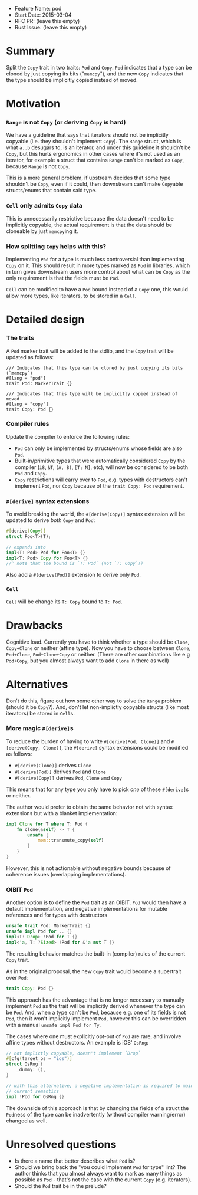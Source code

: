 - Feature Name: pod
- Start Date: 2015-03-04
- RFC PR: (leave this empty)
- Rust Issue: (leave this empty)

# Summary

Split the `Copy` trait in two traits: `Pod` and `Copy`. `Pod` indicates that a
type can be cloned by just copying its bits ("`memcpy`"), and the new `Copy`
indicates that the type should be implicitly copied instead of moved.

# Motivation

### `Range` is not `Copy` (or deriving `Copy` is hard)

We have a guideline that says that iterators should not be implicitly copyable
(i.e. they shouldn't implement `Copy`). The `Range` struct, which is what
`a..b` desugars to, is an iterator, and under this guideline it shouldn't be
`Copy`, but this hurts ergonomics in other cases where it's not used as an
iterator, for example a struct that contains `Range` can't be marked as `Copy`,
because `Range` is not `Copy`.

This is a more general problem, if upstream decides that some type shouldn't be
`Copy`, even if it could, then downstream can't make `Copy`able structs/enums
that contain said type.

### `Cell` only admits `Copy` data

This is unnecessarily restrictive because the data doesn't need to be
implicitly copyable, the actual requirement is that the data should be
cloneable by just `memcpy`ing it.

### How splitting `Copy` helps with this?

Implementing `Pod` for a type is much less controversial than implementing
`Copy` on it. This should result in more types marked as `Pod` in libraries,
which in turn gives downstream users more control about what can be `Copy` as
the only requirement is that the fields must be `Pod`.

`Cell` can be modified to have a `Pod` bound instead of a `Copy` one, this
would allow more types, like iterators, to be stored in a `Cell`.

# Detailed design

### The traits

A `Pod` marker trait will be added to the stdlib, and the `Copy` trait will be
updated as follows:

```
/// Indicates that this type can be cloned by just copying its bits (`memcpy`)
#[lang = "pod"]
trait Pod: MarkerTrait {}

/// Indicates that this type will be implicitly copied instead of moved
#[lang = "copy"]
trait Copy: Pod {}
```

### Compiler rules

Update the compiler to enforce the following rules:

- `Pod` can only be implemented by structs/enums whose fields are also `Pod`.
- Built-in/primitive types that were automatically considered `Copy` by the
  compiler (`i8`, `&T`, `(A, B)`, `[T; N]`, etc), will now be considered to be
  both `Pod` and `Copy`.
- `Copy` restrictions will carry over to `Pod`, e.g. types with destructors
  can't implement `Pod`, nor `Copy` because of the `trait Copy: Pod`
  requirement.

### `#[derive]` syntax extensions

To avoid breaking the world, the `#[derive(Copy)]` syntax extension will be
updated to derive *both* `Copy` and `Pod`:

``` rust
#[derive(Copy)]
struct Foo<T>(T);

// expands into
impl<T: Pod> Pod for Foo<T> {}
impl<T: Pod> Copy for Foo<T> {}
//^ note that the bound is `T: Pod` (not `T: Copy`!)
```

Also add a `#[derive(Pod)]` extension to derive only `Pod`.

### `Cell`

`Cell` will be change its `T: Copy` bound to `T: Pod`.

# Drawbacks

Cognitive load. Currently you have to think whether a type should be `Clone`,
`Copy+Clone` or neither (affine type). Now you have to choose between `Clone`,
`Pod+Clone`, `Pod+Clone+Copy` or neither. (There are other combinations like
e.g `Pod+Copy`, but you almost always want to add `Clone` in there as well)

# Alternatives

Don't do this, figure out how some other way to solve the `Range` problem
(should it be `Copy`?). And, don't let non-implictly copyable structs (like
most iterators) be stored in `Cell`s.

### More magic `#[derive]`s

To reduce the burden of having to write `#[derive(Pod, Clone)]` and
`#[derive(Copy, Clone)]`, the `#[derive]` syntax extensions could be modified
as follows:

- `#[derive(Clone)]` derives `Clone`
- `#[derive(Pod)]` derives `Pod` and `Clone`
- `#[derive(Copy)]` derives `Pod`, `Clone` and `Copy`

This means that for any type you only have to pick *one* of these `#[derive]`s
or neither.

The author would prefer to obtain the same behavior not with syntax extensions
but with a blanket implementation:

``` rust
impl Clone for T where T: Pod {
    fn clone(&self) -> T {
        unsafe {
            mem::transmute_copy(self)
        }
    }
}
```

However, this is not actionable without negative bounds because of coherence
issues (overlapping implementations).

### OIBIT `Pod`

Another option is to define the `Pod` trait as an OIBIT. `Pod` would then have
a default implementation, and negative implementations for mutable references
and for types with destructors

``` rust
unsafe trait Pod: MarkerTrait {}
unsafe impl Pod for .. {}
impl<T: Drop> !Pod for T {}
impl<'a, T: ?Sized> !Pod for &'a mut T {}
```

The resulting behavior matches the built-in (compiler) rules of the current
`Copy` trait.

As in the original proposal, the new `Copy` trait would become a supertrait
over `Pod`:

``` rust
trait Copy: Pod {}
```

This approach has the advantage that is no longer necessary to manually
implement `Pod` as the trait will be implicitly derived whenever the type can
be `Pod`. And, when a type can't be `Pod`, because e.g. one of its fields is
not `Pod`, then it won't implicitly implement `Pod`, however this can be
overridden with a manual `unsafe impl Pod for Ty`.

The cases where one must explicitly opt-out of `Pod` are rare, and involve
affine types without destructors. An example is iOS' `OsRng`:

``` rust
// not implictly copyable, doesn't implement `Drop`
#[cfg(target_os = "ios")]
struct OsRng {
    _dummy: (),
}

// with this alternative, a negative implementation is required to maintain the
// current semantics
impl !Pod for OsRng {}
```

The downside of this approach is that by changing the fields of a struct the
`Pod`ness of the type can be inadvertently (without compiler warning/error)
changed as well.

# Unresolved questions

- Is there a name that better describes what `Pod` is?
- Should we bring back the "you could implement `Pod` for type" lint? The
  author thinks that you almost always want to mark as many things as possible
  as `Pod` - that's not the case with the current `Copy` (e.g. iterators).
- Should the `Pod` trait be in the prelude?
